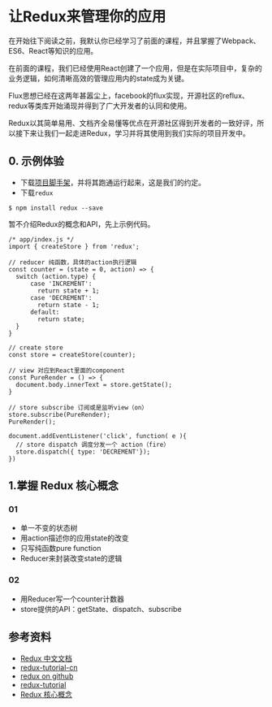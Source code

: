 # 让Redux来管理你的应用

在开始往下阅读之前，我默认你已经学习了前面的课程，并且掌握了Webpack、ES6、React等知识的应用。

在前面的课程，我们已经使用React创建了一个应用，但是在实际项目中，复杂的业务逻辑，如何清晰高效的管理应用内的state成为关键。

Flux思想已经在这两年甚嚣尘上，facebook的flux实现，开源社区的reflux、redux等类库开始涌现并得到了广大开发者的认同和使用。

Redux以其简单易用、文档齐全易懂等优点在开源社区得到开发者的一致好评，所以接下来让我们一起走进Redux，学习并将其使用到我们实际的项目开发中。

## 0. 示例体验
- 下载[项目脚手架](https://github.com/GuoYongfeng/webpack-dev-boilerplate)，并将其跑通运行起来，这是我们的约定。
- 下载`redux`
```
$ npm install redux --save
```

暂不介绍Redux的概念和API，先上示例代码。
```
/* app/index.js */
import { createStore } from 'redux';

// reducer 纯函数，具体的action执行逻辑
const counter = (state = 0, action) => {
  switch (action.type) {
      case 'INCREMENT':
        return state + 1;
      case 'DECREMENT':
        return state - 1;
      default:
        return state;
  }
}

// create store
const store = createStore(counter);

// view 对应到React里面的component
const PureRender = () => {
  document.body.innerText = store.getState();
}

// store subscribe 订阅或是监听view（on）
store.subscribe(PureRender);
PureRender();

document.addEventListener('click', function( e ){
  // store dispatch 调度分发一个 action（fire）
  store.dispatch({ type: 'DECREMENT'});
})

```

## 1.掌握 Redux 核心概念

### 01
- 单一不变的状态树
- 用action描述你的应用state的改变
- 只写纯函数pure function
- Reducer来封装改变state的逻辑

### 02
- 用Reducer写一个counter计数器
- store提供的API：getState、dispatch、subscribe



## 参考资料


- [Redux 中文文档](http:camsong.github.io/redux-in-chinese/index.html)
- [redux-tutorial-cn](https:github.com/react-guide/redux-tutorial-cn#redux-tutorial)
- [redux on github](https:github.com/reactjs/redux)
- [redux-tutorial](https:github.com/happypoulp/redux-tutorial)
- [Redux 核心概念](http://www.jianshu.com/p/3334467e4b32)
